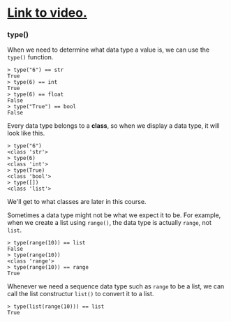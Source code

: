 # [Link to video.](https://www.youtube.com/watch?v=chAhqNXRyx4&list=PLVD25niNi0Bm4sxSLHOMjqB7ZTPb7Bjxf&index=5)

### type()

When we need to determine what data type a value is, we can use the `type()` function.

```
> type("6") == str
True
> type(6) == int
True
> type(6) == float
False
> type("True") == bool
False
```

Every data type belongs to a **class**, so when we display a data type, it will look like this. 

```
> type("6")
<class 'str'>
> type(6)
<class 'int'>
> type(True)
<class 'bool'>
> type([])
<class 'list'>
```

We'll get to what classes are later in this course.

Sometimes a data type might not be what we expect it to be. For example, when we create a list using `range()`, the data type is actually `range`, not `list`.

```
> type(range(10)) == list
False
> type(range(10))
<class 'range'>
> type(range(10)) == range
True
```

Whenever we need a sequence data type such as `range` to be a list, we can call the list constructur `list()` to convert it to a list.

```
> type(list(range(10))) == list
True
```

